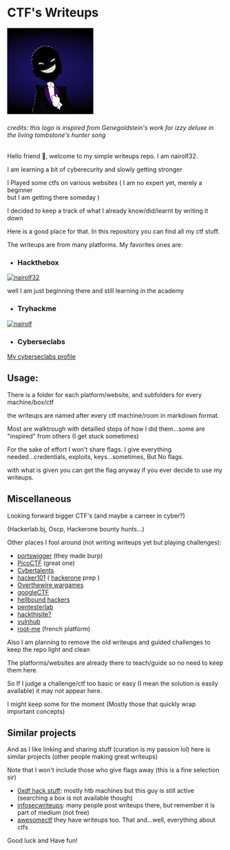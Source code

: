 # CTF's Writeups

<img src="pictures/dark_logo.png" alt="logo" width="200" height="200">

###### *credits: this logo is inspired from Genegoldstein's work for izzy deluxe in the living tombstone's hunter song*

Hello friend 🤖, welcome to my simple writeups repo. I am nairolf32. 

I am learning a bit of cyberecurity and slowly getting stronger 

I Played some ctfs on various websites ( I am no expert yet, merely a beginner  
but I am getting there someday )

I decided to keep a track of what I already know/did/learnt by writing it down 

Here is a good place for that. In this repository you can find all my ctf stuff. 

The writeups are from many platforms. My favorites ones are:

- ### Hackthebox

[![nairolf32](https://www.hackthebox.eu/badge/image/607474)](https://app.hackthebox.com/profile/607474)

 well I am just beginning there and still learning in the academy

- ### Tryhackme

[![nairolf](https://tryhackme-badges.s3.amazonaws.com/nairolf.png)](https://tryhackme.com/p/nairolf)

- ### Cyberseclabs

[My cyberseclabs profile](https://www.cyberseclabs.co.uk/profile)

## Usage:

There is a folder for each platform/website, and subfolders for every machine/box/ctf 

the writeups are named after every ctf machine/room in markdown format.

Most are walktrough with detailled steps of how I did them...some are "inspired" from
others (I get stuck sometimes)

For the sake of effort I won't share flags. I give everything needed...credentials, exploits, keys...sometimes, But No flags.

with what is given you can get the flag anyway if you ever decide to use my writeups.

## Miscellaneous

Looking forward bigger CTF's (and maybe a carreer in cyber?)

(Hackerlab.bj, Oscp, Hackerone bounty hunts...)

Other places I fool around (not writing writeups yet but playing challenges):

- [portswigger](https://portswigger.net/web-security/dashboard) (they made burp)
- [PicoCTF](https://play.picoctf.org/users/nairolf32) (great one)
- [Cybertalents](https://cybertalents.com/members/nairolf32/profile)
- [hacker101](https://ctf.hacker101.com/) ( [hackerone](https://hackerone.com/nairolf?type=user) prep )
- [Overthewire wargames](https://overthewire.org/wargames/)
- [googleCTF](https://capturetheflag.withgoogle.com/beginners-quest)
- [hellbound hackers](https://hbh.sh/user/nairolf32)
- [pentesterlab](https://pentesterlab.com)
- [hackthisite?](https://www.hackthissite.org/user/view/nairolf32/)
- [vulnhub](https://www.vulnhub.com/)
- [root-me](https://www.root-me.org/nairolf32) (french platform)


Also I am planning to remove the old writeups and guided challenges to keep the repo light and clean

The platforms/websites are already there to teach/guide so no need to keep them here.

So If I judge a challenge/ctf too basic or easy (I mean the solution is easily available) it may not appear here.

I might keep some for the moment (Mostly those that quickly wrap important concepts)

## Similar projects

And as I like linking and sharing stuff (curation is my passion lol) here is similar projects (other people making great writeups)

Note that I won't include those who give flags away (this is a fine selection sir)

- [0xdf hack stuff](https://0xdf.gitlab.io/): mostly htb machines but this guy is still active (searching a box is not available though)
- [infosecwriteups](https://infosecwriteups.com/): many people post writeups there, but remember it is part of medium (not free)
- [awesomectf](https://c4pr1c3.github.io/awesome-ctf/) they have writeups too. That and...well, everything about ctfs

Good luck and Have fun!
